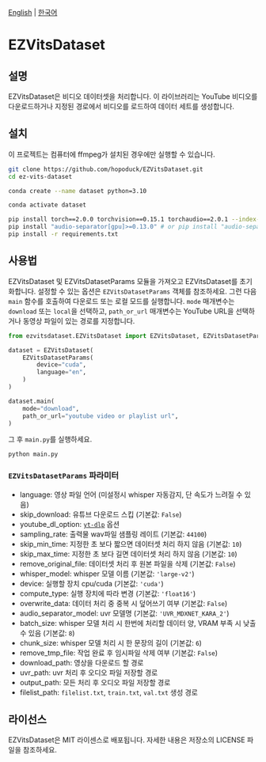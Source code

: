 [English](README.md) | [한국어](README-ko.md)

# EZVitsDataset

## 설명

EZVitsDataset은 비디오 데이터셋을 처리합니다.
이 라이브러리는 YouTube 비디오를 다운로드하거나 지정된 경로에서 비디오를 로드하여 데이터 세트를 생성합니다.

## 설치

이 프로젝트는 컴퓨터에 ffmpeg가 설치된 경우에만 실행할 수 있습니다.

```bash
git clone https://github.com/hopoduck/EZVitsDataset.git
cd ez-vits-dataset 

conda create --name dataset python=3.10

conda activate dataset

pip install torch==2.0.0 torchvision==0.15.1 torchaudio==2.0.1 --index-url https://download.pytorch.org/whl/cu118
pip install "audio-separator[gpu]>=0.13.0" # or pip install "audio-separator[cpu]>=0.13.0"
pip install -r requirements.txt
```

## 사용법

EZVitsDataset 및 EZVitsDatasetParams 모듈을 가져오고 EZVitsDataset를 초기화합니다. 설정할 수 있는 옵션은 `EZVitsDatasetParams` 객체를 참조하세요.
그런 다음 `main` 함수를 호출하여 다운로드 또는 로컬 모드를 실행합니다. `mode` 매개변수는 `download` 또는 `local`을 선택하고, `path_or_url` 매개변수는 YouTube URL을
선택하거나 동영상 파일이 있는 경로를 지정합니다.

```python
from ezvitsdataset.EZVitsDataset import EZVitsDataset, EZVitsDatasetParams

dataset = EZVitsDataset(
    EZVitsDatasetParams(
        device="cuda",
        language="en",
    )
)

dataset.main(
    mode="download",
    path_or_url="youtube video or playlist url",
)
```

그 후 `main.py`를 실행하세요.

```shell
python main.py
```

### `EZVitsDatasetParams` 파라미터

- language: 영상 파일 언어 (미설정시 whisper 자동감지, 단 속도가 느려질 수 있음)
- skip_download: 유튜브 다운로드 스킵 (기본값: `False`)
- youtube_dl_option: [`yt-dlp`](https://github.com/yt-dlp/yt-dlp?tab=readme-ov-file#usage-and-options) 옵션
- sampling_rate: 출력물 wav파일 샘플링 레이트 (기본값: `44100`)
- skip_min_time: 지정한 초 보다 짧으면 데이터셋 처리 하지 않음 (기본값: `10`)
- skip_max_time: 지정한 초 보다 길면 데이터셋 처리 하지 않음 (기본값: `10`)
- remove_original_file: 데이터셋 처리 후 원본 파일을 삭제 (기본값: `False`)
- whisper_model: whisper 모델 이름 (기본값: `'large-v2'`)
- device: 실행할 장치 cpu/cuda (기본값: `'cuda'`)
- compute_type: 실행 장치에 따라 변경 (기본값: `'float16'`)
- overwrite_data: 데이터 처리 중 중복 시 덮어쓰기 여부 (기본값: `False`)
- audio_separator_model: uvr 모델명 (기본값: `'UVR_MDXNET_KARA_2'`)
- batch_size: whisper 모델 처리 시 한번에 처리할 데이터 양, VRAM 부족 시 낮출 수 있음 (기본값: `8`)
- chunk_size: whisper 모델 처리 시 한 문장의 길이 (기본값: `6`)
- remove_tmp_file: 작업 완료 후 임시파일 삭제 여부 (기본값: `False`)
- download_path: 영상을 다운로드 할 경로
- uvr_path: uvr 처리 후 오디오 파일 저장할 경로
- output_path: 모든 처리 후 오디오 파일 저장할 경로
- filelist_path: `filelist.txt`, `train.txt`, `val.txt` 생성 경로

## 라이선스

EZVitsDataset은 MIT 라이센스로 배포됩니다. 자세한 내용은 저장소의 LICENSE 파일을 참조하세요.